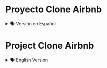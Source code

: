 # Proyecto Clone Airbnb

<details>
    <summary>🗣️ Versión en Español</summary>
<details>
    <summary>🖥 Imagen Modo Pc</summary>

![diegudeveloper github io_Html_css_js_Airbnb-Layout_](https://user-images.githubusercontent.com/62949966/169253909-df048837-c8ac-40aa-a5f5-dafe8116543f.png)

</details>

<details>
    <summary>📱 Imagen Modo Movil</summary>

![diegudeveloper github io_Html_css_js_Airbnb-Layout_movil](https://user-images.githubusercontent.com/62949966/169298366-57873a91-57c4-4afd-8ed5-f85544d8fb47.png)

</details>

## Bienvenido! 👋


[Clone Airbnby](https://diegudeveloper.github.io/Html_css_js_Airbnb-Layout/) es parte de mi portafolio de proyectos con un nivel un poco más profesional, al igual que otros, es el resultado de mis habilidades adquiridas en los diferentes cursos tomados en distintas plataformas online, que con el pasar del tiempo entre lecturas, ejercicios y práctica voy afianzando mis habilidades y conocimientos. 

Este proyecto se basa principalmente en su maquetación, se usó en primera instancia el módulo de Flexbox combinado con Grid en Css y el diseño fue seleccionado del canal de Youtube: Online Tutorials.


## ¡Si te gusta mi proyecto, tómalo y práctica, con el podrás mejorar tus habilidades y hasta podrías enseñarme diferentes cosas! ¡Ayudame a Mejorar! 🚀

</details>

# Project Clone Airbnb

<details>
    <summary>🗣️ English Version</summary>
<details>
    <summary>🖥 Pc Mode image</summary>

![diegudeveloper github io_Html_css_js_Airbnb-Layout_](https://user-images.githubusercontent.com/62949966/169253909-df048837-c8ac-40aa-a5f5-dafe8116543f.png)

</details>

<details>
    <summary>📱 Mobile Mode Image</summary>

![diegudeveloper github io_Html_css_js_Airbnb-Layout_movil](https://user-images.githubusercontent.com/62949966/169298366-57873a91-57c4-4afd-8ed5-f85544d8fb47.png)

</details>

## Welcome! 👋


[Clone Airbnb](https://diegudeveloper.github.io/Html_css_js_Airbnb-Layout/) is part of my portfolio of projects with a little more professional level, like others, is the result of my skills acquired in different courses taken in different online platforms, with the passage of time between readings, exercises and practice I strengthen my skills and knowledge. 

This project is mainly based on its layout, it was used in first instance the Flexbox module combined with Grid in Css and the design was selected from the Youtube channel: Tutorials Online.

## ¡If you like my project, take it and practice, with it you can improve your skills and you could even teach me different things! Help me improve! 🚀

</details>